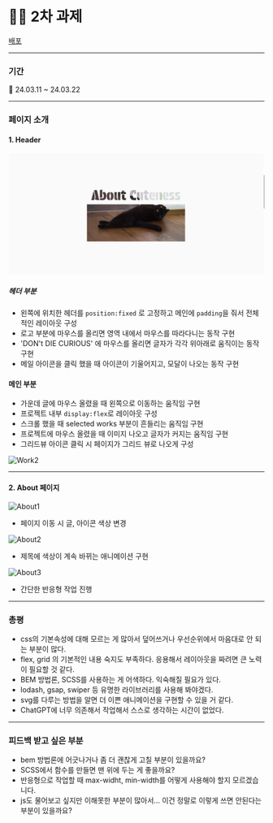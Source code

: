 # 👨‍💻 2차 과제

[배포](/)<br/>

---

### 기간

📆 24.03.11 ~ 24.03.22

---

### 페이지 소개

#### 1. Header

![work1](/client/public/images/readme/header.png)

##### 헤더 부분

- 왼쪽에 위치한 헤더를 `position:fixed` 로 고정하고 메인에 `padding`을 줘서 전체적인 레이아웃 구성
- 로고 부분에 마우스를 올리면 영역 내에서 마우스를 따라다니는 동작 구현
- 'DON't DIE CURIOUS' 에 마우스를 올리면 글자가 각각 위아래로 움직이는 동작 구현
- 메일 아이콘을 클릭 했을 때 아이콘이 기울어지고, 모달이 나오는 동작 구현

#### 메인 부분

- 가운데 글에 마우스 올렸을 때 왼쪽으로 이동하는 움직임 구현
- 프로젝트 내부 `display:flex`로 레이아웃 구성
- 스크롤 했을 때 selected works 부분이 흔들리는 움직임 구현
- 프로젝트에 마우스 올렸을 때 이미지 나오고 글자가 커지는 움직임 구현
- 그리드뷰 아이콘 클릭 시 페이지가 그리드 뷰로 나오게 구성

![Work2](./public/images/readme/work2.png)

---

#### 2. About 페이지

![About1](./public/images/readme/about1.png)

- 페이지 이동 시 글, 아이콘 색상 변경

![About2](./public/images/readme/about2.png)

- 제목에 색상이 계속 바뀌는 애니메이션 구현

![About3](./public/images/readme/about3.png)

- 간단한 반응형 작업 진행

---

### 총평

- css의 기본속성에 대해 모르는 게 많아서 덮어쓰거나 우선순위에서 마음대로 안 되는 부분이 많다.
- flex, grid 의 기본적인 내용 숙지도 부족하다. 응용해서 레이아웃을 짜려면 큰 노력이 필요할 것 같다.
- BEM 방법론, SCSS를 사용하는 게 어색하다. 익숙해질 필요가 있다.
- lodash, gsap, swiper 등 유명한 라이브러리를 사용해 봐야겠다.
- svg를 다루는 방법을 알면 더 이쁜 애니메이션을 구현할 수 있을 거 같다.
- ChatGPT에 너무 의존해서 작업해서 스스로 생각하는 시간이 없었다.

---

### 피드백 받고 싶은 부분

- bem 방법론에 어긋나거나 좀 더 괜찮게 고칠 부분이 있을까요?
- SCSS에서 함수를 만들면 맨 위에 두는 게 좋을까요?
- 반응형으로 작업할 때 max-widht, min-width를 어떻게 사용해야 할지 모르겠습니다.
- js도 물어보고 싶지만 이해못한 부분이 많아서... 이건 정말로 이렇게 쓰면 안된다는 부분이 있을까요?
